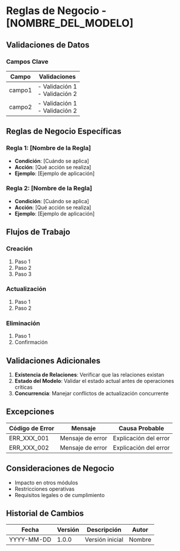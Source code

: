 # Reglas de Negocio - [NOMBRE_DEL_MODELO]

## Validaciones de Datos

### Campos Clave

| Campo | Validaciones |
|-------|--------------|
| campo1 | - Validación 1<br>- Validación 2 |
| campo2 | - Validación 1<br>- Validación 2 |

## Reglas de Negocio Específicas

### Regla 1: [Nombre de la Regla]
- **Condición**: [Cuándo se aplica]
- **Acción**: [Qué acción se realiza]
- **Ejemplo**: [Ejemplo de aplicación]

### Regla 2: [Nombre de la Regla]
- **Condición**: [Cuándo se aplica]
- **Acción**: [Qué acción se realiza]
- **Ejemplo**: [Ejemplo de aplicación]

## Flujos de Trabajo

### Creación
1. Paso 1
2. Paso 2
3. Paso 3

### Actualización
1. Paso 1
2. Paso 2

### Eliminación
1. Paso 1
2. Confirmación

## Validaciones Adicionales

1. **Existencia de Relaciones**: Verificar que las relaciones existan
2. **Estado del Modelo**: Validar el estado actual antes de operaciones críticas
3. **Concurrencia**: Manejar conflictos de actualización concurrente

## Excepciones

| Código de Error | Mensaje | Causa Probable |
|----------------|---------|----------------|
| ERR_XXX_001 | Mensaje de error | Explicación del error |
| ERR_XXX_002 | Mensaje de error | Explicación del error |

## Consideraciones de Negocio

- Impacto en otros módulos
- Restricciones operativas
- Requisitos legales o de cumplimiento

## Historial de Cambios

| Fecha | Versión | Descripción | Autor |
|-------|---------|-------------|-------|
| YYYY-MM-DD | 1.0.0 | Versión inicial | Nombre |
